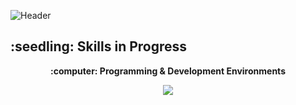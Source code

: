 ![Header](https://github.com/user-attachments/assets/7a1f150c-c022-43f2-9d38-5618ad899933)
 
<p align=center>
  <h2><b>:seedling: Skills in Progress</b></h2>
</p>

<p align=center>
  <b>:computer: Programming & Development Environments</b>
</p>

<p align=center>
  <img src="https://skillicons.dev/icons?i=cpp,c,java,vscode,idea,arduino,bash,python&theme=light"/>
</p>

<!--

![Header](https://github.com/user-attachments/assets/2e0aae05-9fbb-4b25-840c-443b5d6aa1ee)
- 🔭 I’m currently working on ...
- 🌱 I’m currently learning ...

- 👯 I’m looking to collaborate on ...
- 🤔 I’m looking for help with ...

- 📫 How to reach me: ...
- ⚡ Fun fact: ...

## Let's Connect
<p align="center">
  <a href=""><img src="https://img.icons8.com/bubbles/50/000000/web.png" alt="Website"/></a>
	<a href="mailto:"><img src="https://img.icons8.com/bubbles/50/000000/gmail.png" alt="Gmail"/></a>
	<a href=""><img src="https://img.icons8.com/bubbles/50/000000/github.png" alt="GitHub"/></a>
	<a href=""><img src="https://img.icons8.com/bubbles/50/000000/linkedin.png" alt="LinkedIn"/></a>
</p>
-->

